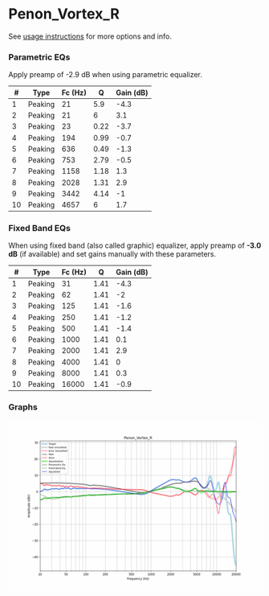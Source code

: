 # Penon_Vortex_R
See [usage instructions](https://github.com/jaakkopasanen/AutoEq#usage) for more options and info.

### Parametric EQs
Apply preamp of -2.9 dB when using parametric equalizer.

|   # | Type    |   Fc (Hz) |    Q |   Gain (dB) |
|-----|---------|-----------|------|-------------|
|   1 | Peaking |        21 | 5.9  |        -4.3 |
|   2 | Peaking |        21 | 6    |         3.1 |
|   3 | Peaking |        23 | 0.22 |        -3.7 |
|   4 | Peaking |       194 | 0.99 |        -0.7 |
|   5 | Peaking |       636 | 0.49 |        -1.3 |
|   6 | Peaking |       753 | 2.79 |        -0.5 |
|   7 | Peaking |      1158 | 1.18 |         1.3 |
|   8 | Peaking |      2028 | 1.31 |         2.9 |
|   9 | Peaking |      3442 | 4.14 |        -1   |
|  10 | Peaking |      4657 | 6    |         1.7 |

### Fixed Band EQs
When using fixed band (also called graphic) equalizer, apply preamp of **-3.0 dB** (if available) and set gains manually with these parameters.

|   # | Type    |   Fc (Hz) |    Q |   Gain (dB) |
|-----|---------|-----------|------|-------------|
|   1 | Peaking |        31 | 1.41 |        -4.3 |
|   2 | Peaking |        62 | 1.41 |        -2   |
|   3 | Peaking |       125 | 1.41 |        -1.6 |
|   4 | Peaking |       250 | 1.41 |        -1.2 |
|   5 | Peaking |       500 | 1.41 |        -1.4 |
|   6 | Peaking |      1000 | 1.41 |         0.1 |
|   7 | Peaking |      2000 | 1.41 |         2.9 |
|   8 | Peaking |      4000 | 1.41 |         0   |
|   9 | Peaking |      8000 | 1.41 |         0.3 |
|  10 | Peaking |     16000 | 1.41 |        -0.9 |

### Graphs
![](./Penon_Vortex_R.png)
